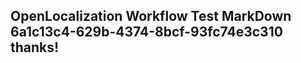 <properties
ms.topic="hero-topic"
ms.test1="hero-topic"
ms.test2="test"/>

## OpenLocalization Workflow Test MarkDown 6a1c13c4-629b-4374-8bcf-93fc74e3c310 thanks!
<!--HONumber=Mar16_HO2-->
